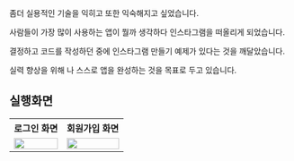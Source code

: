 좀더 실용적인 기술을 익히고 또한 익숙해지고 싶었습니다.

사람들이 가장 많이 사용하는 앱이 뭘까 생각하다 인스타그램을 떠올리게 되었습니다.

결정하고 코드를 작성하던 중에 인스타그램 만들기 예제가 있다는 것을 깨달았습니다.

실력 향상을 위해 나 스스로 앱을 완성하는 것을 목표로 두고 있습니다.


## 실행화면

<table>
    <tr>
        <th>로그인 화면</th>
        <th>회원가입 화면</th>
    </tr>
    <tr>
        <td valign="top">
            <img src="https://user-images.githubusercontent.com/102031783/199229023-cb83b44a-ed20-44ce-8bbe-3937c4ac6e9f.gif"  width="100%" />
        </td>
        <td valign="top">
            <img src="https://user-images.githubusercontent.com/102031783/199229085-7c4208a0-a908-48e7-830d-b3d5f669ebd9.gif"  width="100%"/>
        </td>
    </tr>
</table>
